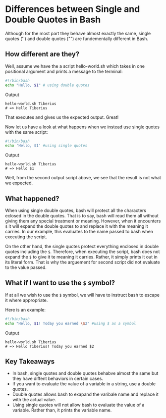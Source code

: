 # Differences between Single and Double Quotes in Bash

Although for the most part they behave almost exactly the same, single quotes ('') and double quotes ("") are fundementally different in Bash.

## How different are they?

Well, assume we have the a script hello-world.sh which takes in one positional argument and prints a message to the terminal:

```bash
#!/bin/bash
echo "Hello, $1" # using double quotes
```

Output

```
hello-world.sh Tiberius
# => Hello Tiberius
```

That executes and gives us the expected output. Great!

Now let us have a look at what happens when we instead use single quotes with the same script:

```bash
#!/bin/bash
echo 'Hello, $1' #using single quotes
```

Output

```
hello-world.sh Tiberius
# => Hello $1
```

Well, from the second output script above, we see that the result is not what we expected.

## What happened?

When using single double quotes, bash will protect all the characters eclosed in the double quotes. That is to say, bash will read them all without giving them any special treatment or meaning. However, when it encounters `$` it will expand the double quotes to and replace it with the meaning it carries. In our example, this evaluates to the name passed to bash when executing the script.

On the other hand, the single quotes protect everything enclosed in double quotes including the `$`. Therefore, when executing the script, bash does not expand the `$` to give it te meaning it carries. Rather, it simply prints it out in its literal form. That is why the arguement for second script did not evaluate to the value passed.

## What if I want to use the `$` symbol?

If at all we wish to use the `$` symbol, we will have to instruct bash to escape it where appropriate.

Here is an example:

```bash
#!/bin/bash
echo "Hello, $1! Today you earned \$2" #using $ as a symbol
```

Output

```
hello-world.sh Tiberius
# => Hello Tiberius! Today you earned $2
```

## Key Takeaways

- In bash, single quotes and double quotes behabve almost the same but they have diffent behaviors in certain cases.
- If you want to evaluate the value of a variable in a string, use a double quotes.
- Double quotes allows bash to exapand the varibale name and replace it with the actual value.
- Using single quotes will not allow bash to evaluate the value of a variable. Rather than, it prints the variable name.
